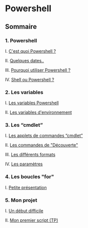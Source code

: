 # Powershell
## Sommaire 
### 1. Powershell
I. [C'est quoi Powershell ?](https://github.com/EnzoooPNT/Powershell/blob/main/histoire.md)

II. [Quelques dates..](https://github.com/EnzoooPNT/Powershell/blob/main/dates.md)

III. [Pourquoi utiliser Powershell ?](https://github.com/EnzoooPNT/Powershell/blob/main/utilisation.md)

IV. [Shell ou Powershell ?](https://github.com/EnzoooPNT/Powershell/blob/main/ShellPowershell.md)

### 2. Les variables
I. [Les variables Powershell](https://github.com/EnzoooPNT/Powershell/blob/main/commandes.md)

II. [Les variables d'environnement ](https://github.com/EnzoooPNT/Powershell/blob/main/Utilisateurs%26groupes.md)

### 3. Les “cmdlet”
I. [Les applets de commandes “cmdlet”](https://github.com/EnzoooPNT/Powershell/blob/main/Lesappletsdecommandescmdlet.md)

II. [Les commandes de "Découverte"](https://github.com/EnzoooPNT/Powershell/blob/main/commandesDécouverte.md)

III. [Les différents formats](https://github.com/EnzoooPNT/Powershell/blob/main/Formatcmdlet.md)

IV. [Les paramètres](https://github.com/EnzoooPNT/Powershell/blob/main/paramètrecmdlet.md)

### 4. Les boucles "for"

I. [Petite présentation]()

### 5. Mon projet
I. [Un début difficile](https://github.com/EnzoooPNT/Powershell/blob/main/mesd%C3%A9buts.md)

II. [Mon premier script (TP)](https://github.com/EnzoooPNT/Powershell/blob/main/directives.md)
